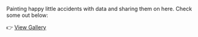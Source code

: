 Painting happy little accidents with data and sharing them on here. Check some out below:

👉 [View Gallery](https://array-carpenter.github.io/gallery/)
